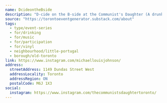 ```yaml
---
name: DcideontheBside
description: "D-cide on the B-side at the Communist's Daughter (A drunken whole-room divebar music debate)"
source: "https://torontoeventgenerator.substack.com/about"
tags:
  - type/event-series
  - for/drinking
  - for/music
  - for/participation
  - for/vinyl
  - neighbourhood/little-portugal
  - borough/old-toronto
link: https://www.instagram.com/michaellouisjohnson/
address:
  streetAddress: 1149 Dundas Street West
  addressLocality: Toronto
  addressRegion: ON
  postalCode: M6J 1X3
social:
  instagram: https://www.instagram.com/thecommunistsdaughtertoronto/
---
```

